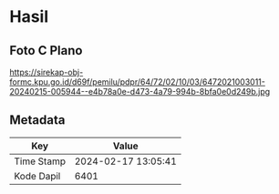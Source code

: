 # Hasil

## Foto C Plano

https://sirekap-obj-formc.kpu.go.id/d69f/pemilu/pdpr/64/72/02/10/03/6472021003011-20240215-005944--e4b78a0e-d473-4a79-994b-8bfa0e0d249b.jpg


## Metadata

| Key        | Value               |
| ---------- | ------------------- |
| Time Stamp | 2024-02-17 13:05:41 |
| Kode Dapil | 6401                |



